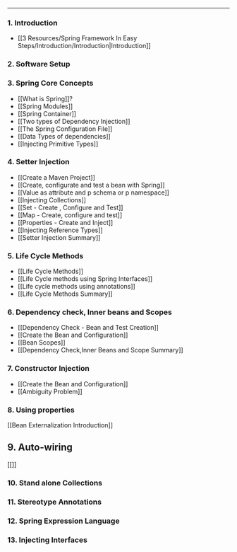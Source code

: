 
---

### 1. Introduction

- [[3 Resources/Spring Framework In Easy Steps/Introduction/Introduction|Introduction]]
### 2. Software Setup

### 3. Spring Core Concepts

- [[What is Spring]]?
- [[Spring Modules]]
- [[Spring Container]]
- [[Two types of Dependency Injection]]
- [[The Spring Configuration File]]
- [[Data Types of dependencies]]
- [[Injecting Primitive Types]]
### 4. Setter Injection

- [[Create a Maven Project]]
- [[Create, configurate and test a bean with Spring]]
- [[Value as attribute and p schema or p namespace]]
- [[Injecting Collections]]
- [[Set - Create , Configure and Test]]
- [[Map - Create, configure and test]]
- [[Properties - Create and Inject]]
- [[Injecting Reference Types]]
- [[Setter Injection Summary]]

### 5. Life Cycle Methods

- [[Life Cycle Methods]]
- [[Life Cycle methods using Spring Interfaces]]
- [[Life cycle methods using annotations]]
- [[Life Cycle Methods Summary]]

### 6. Dependency check, Inner beans and Scopes

- [[Dependency Check - Bean and Test Creation]]
- [[Create the Bean and Configuration]]
- [[Bean Scopes]]
- [[Dependency Check,Inner Beans and Scope Summary]]
### 7. Constructor Injection

- [[Create the Bean and Configuration]]
- [[Ambiguity Problem]]
### 8. Using properties

[[Bean Externalization Introduction]]
## 9. Auto-wiring

[[]]

### 10. Stand alone Collections

### 11. Stereotype Annotations

### 12. Spring Expression Language

### 13. Injecting Interfaces